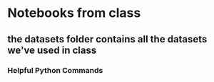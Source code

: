 # Notebooks from class

## the datasets folder contains all the datasets we've used in class

### Helpful Python Commands 